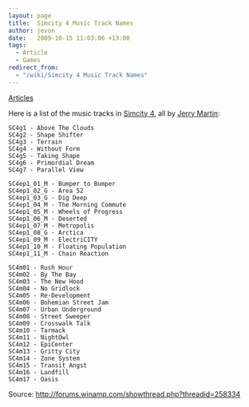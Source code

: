 ```yaml
---
layout: page
title:  Simcity 4 Music Track Names
author: jevon
date:   2009-10-15 11:03:06 +13:00
tags:
  - Article
  - Games
redirect_from:
  - "/wiki/Simcity 4 Music Track Names"
---
```


[Articles](Articles.md)

Here is a list of the music tracks in [Simcity 4](Simcity_4.md), all by <a href="http://www.last.fm/music/Jerry+Martin">Jerry Martin</a>:

    SC4g1 - Above The Clouds
    SC4g2 - Shape Shifter
    SC4g3 - Terrain
    SC4g4 - Without Form
    SC4g5 - Taking Shape
    SC4g6 - Primordial Dream
    SC4g7 - Parallel View

    SC4ep1_01_M - Bumper to Bumper
    SC4ep1_02_G - Area 52
    SC4ep1_03_G - Dig Deep
    SC4ep1_04_M - The Morning Commute
    SC4ep1_05_M - Wheels of Progress
    SC4ep1_06_M - Deserted
    SC4ep1_07_M - Metropolis
    SC4ep1_08_G - Arctica
    SC4ep1_09_M - ElectriCITY
    SC4ep1_10_M - Floating Population
    SC4ep1_11_M - Chain Reaction

    SC4m01 - Rush Hour
    SC4m02 - By The Bay
    SC4m03 - The New Hood
    SC4m04 - No Gridlock
    SC4m05 - Re-Development
    SC4m06 - Bohemian Street Jam
    SC4m07 - Urban Underground
    SC4m08 - Street Sweeper
    SC4m09 - Crosswalk Talk
    SC4m10 - Tarmack
    SC4m11 - NightOwl
    SC4m12 - EpiCenter
    SC4m13 - Gritty City
    SC4m14 - Zone System
    SC4m15 - Transit Angst
    SC4m16 - Landfill
    SC4m17 - Oasis

Source: http://forums.winamp.com/showthread.php?threadid=258334
